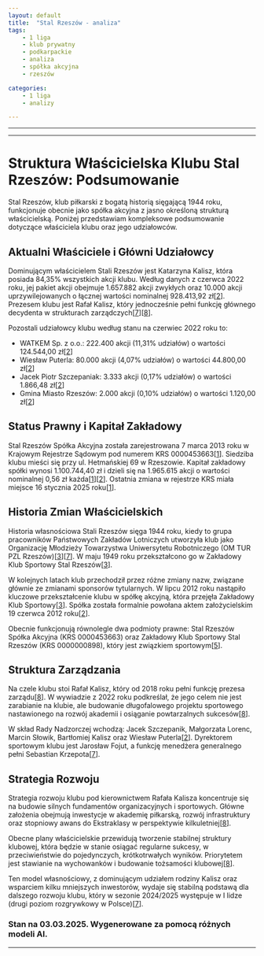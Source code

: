 ```yaml
---
layout: default
title:  "Stal Rzeszów - analiza"
tags: 
    - 1 liga
    - klub prywatny
    - podkarpackie
    - analiza
    - spółka akcyjna
    - rzeszów

categories:
    - 1 liga
    - analizy

---
```

[1]: https://krs-pobierz.pl/stal-rzeszow-spolka-akcyjna-i286123
[2]: https://stalrzeszow.pl/wp-content/uploads/2023/04/Sprawozdanie-zarzadu-za-okres-01.01.2021-30.06.2022.pdf
[3]: https://stalrzeszow.pl/historia/
[4]: https://stalrzeszow.pl/o-klubie/
[5]: https://krs-pobierz.pl/zakladowy-klub-sportowy-stal-rzeszow-i186831
[6]: https://stalrzeszow.pl/akcjonariat/
[7]: https://pl.wikipedia.org/wiki/Stal_Rzesz%C3%B3w_(pi%C5%82ka_no%C5%BCna)
[8]: https://weszlo.com/2022/06/13/rafal-kalisz-prezes-stali-rzeszow-wywiad/
[9]: https://stalrzeszow.pl
[10]: https://stalrzeszow.pl/zmiany-w-strukturach-sportowych-stali-rzeszow/
[11]: https://aleo.com/pl/firma/stal-rzeszow-spolka-akcyjna
[12]: https://wislakrakow.com/games/175/stal-rzeszow-wisla-krakow
[13]: https://rejestr.io/krs/898/zakladowy-klub-sportowy-stal-rzeszow
[14]: https://stalrzeszow.pl/kontakt/
[15]: https://przegladsportowy.onet.pl/pilka-nozna/wlasciciel-stali-rzeszow-o-odejsciu-daniela-mysliwca/kw5fh5h
[16]: https://rejestr.io/krs/453663/stal-rzeszow
[17]: https://sport.tvp.pl/72880315/1-liga-wywiad-z-prezesem-stali-rzeszow-rafalem-kaliszem
---

---

# Struktura Właścicielska Klubu Stal Rzeszów: Podsumowanie

Stal Rzeszów, klub piłkarski z bogatą historią sięgającą 1944 roku, funkcjonuje obecnie jako spółka akcyjna z jasno określoną strukturą właścicielską. Poniżej przedstawiam kompleksowe podsumowanie dotyczące właściciela klubu oraz jego udziałowców.

## Aktualni Właściciele i Główni Udziałowcy

Dominującym właścicielem Stali Rzeszów jest Katarzyna Kalisz, która posiada 84,35% wszystkich akcji klubu. Według danych z czerwca 2022 roku, jej pakiet akcji obejmuje 1.657.882 akcji zwykłych oraz 10.000 akcji uprzywilejowanych o łącznej wartości nominalnej 928.413,92 zł\[[2]\]. Prezesem klubu jest Rafał Kalisz, który jednocześnie pełni funkcję głównego decydenta w strukturach zarządczych\[[7]\]\[[8]\].

Pozostali udziałowcy klubu według stanu na czerwiec 2022 roku to:
- WATKEM Sp. z o.o.: 222.400 akcji (11,31% udziałów) o wartości 124.544,00 zł\[[2]\]
- Wiesław Puterla: 80.000 akcji (4,07% udziałów) o wartości 44.800,00 zł\[[2]\]
- Jacek Piotr Szczepaniak: 3.333 akcji (0,17% udziałów) o wartości 1.866,48 zł\[[2]\]
- Gmina Miasto Rzeszów: 2.000 akcji (0,10% udziałów) o wartości 1.120,00 zł\[[2]\]

## Status Prawny i Kapitał Zakładowy

Stal Rzeszów Spółka Akcyjna została zarejestrowana 7 marca 2013 roku w Krajowym Rejestrze Sądowym pod numerem KRS 0000453663\[[1]\]. Siedziba klubu mieści się przy ul. Hetmańskiej 69 w Rzeszowie. Kapitał zakładowy spółki wynosi 1.100.744,40 zł i dzieli się na 1.965.615 akcji o wartości nominalnej 0,56 zł każda\[[1]\]\[[2]\]. Ostatnia zmiana w rejestrze KRS miała miejsce 16 stycznia 2025 roku\[[1]\].

## Historia Zmian Właścicielskich

Historia własnościowa Stali Rzeszów sięga 1944 roku, kiedy to grupa pracowników Państwowych Zakładów Lotniczych utworzyła klub jako Organizację Młodzieży Towarzystwa Uniwersytetu Robotniczego (OM TUR PZL Rzeszów)\[[3]\]\[[7]\]. W maju 1949 roku przekształcono go w Zakładowy Klub Sportowy Stal Rzeszów\[[3]\].

W kolejnych latach klub przechodził przez różne zmiany nazw, związane głównie ze zmianami sponsorów tytularnych. W lipcu 2012 roku nastąpiło kluczowe przekształcenie klubu w spółkę akcyjną, która przejęła Zakładowy Klub Sportowy\[[3]\]. Spółka została formalnie powołana aktem założycielskim 19 czerwca 2012 roku\[[2]\].

Obecnie funkcjonują równolegle dwa podmioty prawne: Stal Rzeszów Spółka Akcyjna (KRS 0000453663) oraz Zakładowy Klub Sportowy Stal Rzeszów (KRS 0000000898), który jest związkiem sportowym\[[5]\].

## Struktura Zarządzania

Na czele klubu stoi Rafał Kalisz, który od 2018 roku pełni funkcję prezesa zarządu\[[8]\]. W wywiadzie z 2022 roku podkreślał, że jego celem nie jest zarabianie na klubie, ale budowanie długofalowego projektu sportowego nastawionego na rozwój akademii i osiąganie powtarzalnych sukcesów\[[8]\].

W skład Rady Nadzorczej wchodzą: Jacek Szczepanik, Małgorzata Lorenc, Marcin Słowik, Bartłomiej Kalisz oraz Wiesław Puterla\[[2]\]. Dyrektorem sportowym klubu jest Jarosław Fojut, a funkcję menedżera generalnego pełni Sebastian Krzepota\[[7]\].

## Strategia Rozwoju

Strategia rozwoju klubu pod kierownictwem Rafała Kalisza koncentruje się na budowie silnych fundamentów organizacyjnych i sportowych. Główne założenia obejmują inwestycje w akademię piłkarską, rozwój infrastruktury oraz stopniowy awans do Ekstraklasy w perspektywie kilkuletniej\[[8]\].

Obecne plany właścicielskie przewidują tworzenie stabilnej struktury klubowej, która będzie w stanie osiągać regularne sukcesy, w przeciwieństwie do pojedynczych, krótkotrwałych wyników. Priorytetem jest stawianie na wychowanków i budowanie tożsamości klubowej\[[8]\].

Ten model własnościowy, z dominującym udziałem rodziny Kalisz oraz wsparciem kilku mniejszych inwestorów, wydaje się stabilną podstawą dla dalszego rozwoju klubu, który w sezonie 2024/2025 występuje w I lidze (drugi poziom rozgrywkowy w Polsce)\[[7]\].


### Stan na 03.03.2025. Wygenerowane za pomocą różnych modeli AI.
---